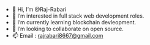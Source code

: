 - 👋 Hi, I’m @Raj-Rabari
- 👀 I’m interested in full stack web development roles.
- 🌱 I’m currently learning blockchain devleopment.
- 💞️ I’m looking to collaborate on open source.
- 📫 Email : rajrabari8667@gmail.com

<!---
Raj-Rabari/Raj-Rabari is a ✨ special ✨ repository because its `README.md` (this file) appears on your GitHub profile.
You can click the Preview link to take a look at your changes.
--->
